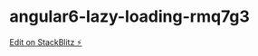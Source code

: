 # angular6-lazy-loading-rmq7g3

[Edit on StackBlitz ⚡️](https://stackblitz.com/edit/angular6-lazy-loading-rmq7g3)